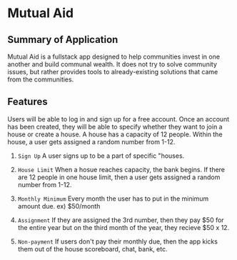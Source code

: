 # Mutual Aid


## Summary of Application
Mutual Aid is a fullstack app designed to help communities invest in one another and build communal wealth. It does not try to solve community issues, but rather provides tools to already-existing solutions that came from the communities. 


## Features
Users will be able to log in and sign up for a free account. Once an account has been created, they will be able to specify whether they want to join a house or create a house. A house has a capacity of 12 people. Within the house, a user gets assigned a random number from 1-12. 
 

1. `Sign Up`  A user signs up to be a part of specific "houses. 

2. `House Limit` When a hosue reaches capacity, the bank begins. If there are 12 people in one house limit, then a user gets assigned a random number from 1-12. 

3. `Monthly Minimum` Every month the user has to put in the minimum amount due. ex) $50/month

4. `Assignment` If they are assigned the 3rd number, then they pay $50 for the entire year but on the third month of the year, they recieve $50 x 12. 

5. `Non-payment` If users don't pay their monthly due, then the app kicks them out of the house scoreboard, chat, bank, etc. 

